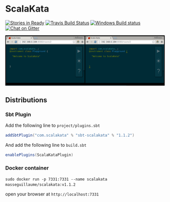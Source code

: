 # ScalaKata

[![Stories in Ready](https://badge.waffle.io/MasseGuillaume/ScalaKata2.png?label=ready&title=Ready)](https://waffle.io/MasseGuillaume/ScalaKata2) 
[![Travis Build Status](https://img.shields.io/travis/MasseGuillaume/ScalaKata2.svg?style=flat-square)](https://travis-ci.org/MasseGuillaume/ScalaKata2) 
[![Windows Build status](https://img.shields.io/appveyor/ci/MasseGuillaume/ScalaKata2.svg?style=flat-square)](https://ci.appveyor.com/project/MasseGuillaume/scalakata2/branch/master) 
[![Chat on Gitter](https://badges.gitter.im/Join%20Chat.svg)](https://gitter.im/MasseGuillaume/ScalaKata2) 

![Demo](/misc/demo.gif)

## Distributions

### Sbt Plugin

Add the following line to `project/plugins.sbt`

```scala
addSbtPlugin("com.scalakata" % "sbt-scalakata" % "1.1.2")
```

And add the following line to `build.sbt`

```scala
enablePlugins(ScalaKataPlugin)
```

### Docker container

`sudo docker run -p 7331:7331 --name scalakata masseguillaume/scalakata:v1.1.2`

open your browser at `http://localhost:7331`
